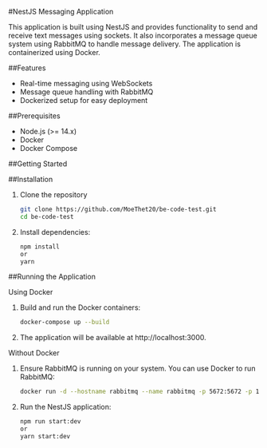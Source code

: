#NestJS Messaging Application

This application is built using NestJS and provides functionality to send and receive text messages using sockets. It also incorporates a message queue system using RabbitMQ to handle message delivery. The application is containerized using Docker.

##Features

- Real-time messaging using WebSockets
- Message queue handling with RabbitMQ
- Dockerized setup for easy deployment

##Prerequisites

- Node.js (>= 14.x)
- Docker
- Docker Compose

##Getting Started

##Installation

1. Clone the repository

   ```bash
   git clone https://github.com/MoeThet20/be-code-test.git
   cd be-code-test

   ```

2. Install dependencies:

   ```bash
   npm install
   or
   yarn
   ```

##Running the Application

Using Docker

1. Build and run the Docker containers:

   ```bash
   docker-compose up --build

   ```

2. The application will be available at http://localhost:3000.

Without Docker

1. Ensure RabbitMQ is running on your system. You can use Docker to run RabbitMQ:

   ```bash
   docker run -d --hostname rabbitmq --name rabbitmq -p 5672:5672 -p 15672:15672 rabbitmq:3-management

   ```

2. Run the NestJS application:

   ```bash
   npm run start:dev
   or
   yarn start:dev
   ```
